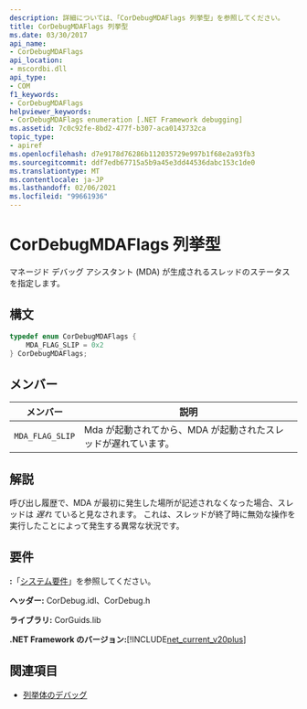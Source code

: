 ```yaml
---
description: 詳細については、「CorDebugMDAFlags 列挙型」を参照してください。
title: CorDebugMDAFlags 列挙型
ms.date: 03/30/2017
api_name:
- CorDebugMDAFlags
api_location:
- mscordbi.dll
api_type:
- COM
f1_keywords:
- CorDebugMDAFlags
helpviewer_keywords:
- CorDebugMDAFlags enumeration [.NET Framework debugging]
ms.assetid: 7c0c92fe-8bd2-477f-b307-aca0143732ca
topic_type:
- apiref
ms.openlocfilehash: d7e9178d76286b112035729e997b1f68e2a93fb3
ms.sourcegitcommit: ddf7edb67715a5b9a45e3dd44536dabc153c1de0
ms.translationtype: MT
ms.contentlocale: ja-JP
ms.lasthandoff: 02/06/2021
ms.locfileid: "99661936"
---
```

# <a name="cordebugmdaflags-enumeration"></a>CorDebugMDAFlags 列挙型

マネージド デバッグ アシスタント (MDA) が生成されるスレッドのステータスを指定します。  
  
## <a name="syntax"></a>構文  
  
```cpp  
typedef enum CorDebugMDAFlags {  
    MDA_FLAG_SLIP = 0x2  
} CorDebugMDAFlags;  
```  
  
## <a name="members"></a>メンバー  
  
|メンバー|説明|  
|------------|-----------------|  
|`MDA_FLAG_SLIP`|Mda が起動されてから、MDA が起動されたスレッドが遅れています。|  
  
## <a name="remarks"></a>解説  

 呼び出し履歴で、MDA が最初に発生した場所が記述されなくなった場合、スレッドは *遅れ* ていると見なされます。 これは、スレッドが終了時に無効な操作を実行したことによって発生する異常な状況です。  
  
## <a name="requirements"></a>要件  

 **:**「[システム要件](../../get-started/system-requirements.md)」を参照してください。  
  
 **ヘッダー:** CorDebug.idl、CorDebug.h  
  
 **ライブラリ:** CorGuids.lib  
  
 **.NET Framework のバージョン:**[!INCLUDE[net_current_v20plus](../../../../includes/net-current-v20plus-md.md)]  
  
## <a name="see-also"></a>関連項目

- [列挙体のデバッグ](debugging-enumerations.md)

